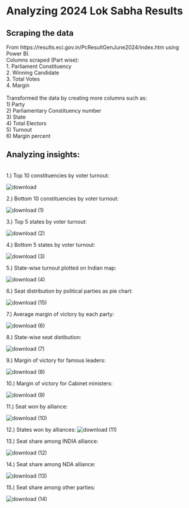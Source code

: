 
# Analyzing 2024 Lok Sabha Results



<h2>Scraping the data</h2> From https://results.eci.gov.in/PcResultGenJune2024/index.htm using Power BI. </br> 
Columns scraped (Part wise):   </br>
1. Parliament Constituency </br> 
2. Winning Candidate  </br>
3. Total Votes   </br>
4. Margin </br>
</br>
Transformed the data by creating more columns such as: </br> 
1) Party  </br>
2) Parliamentary Constituency number  </br>
3) State  </br>
4) Total Electors  </br>
5) Turnout  </br>
6) Margin percent    </br>

<h2>Analyzing insights:</h2></br>
1.) Top 10 constituencies by voter turnout: </br>
  
   

 ![download](https://github.com/GHUB-arnav-10/LS_Results_Analysis/assets/93794942/326047a5-acc2-418e-a177-2a5aba94ea42)

2.) Bottom 10 constituencies by voter turnout: </br>




![download (1)](https://github.com/GHUB-arnav-10/LS_Results_Analysis/assets/93794942/cadb2f4d-fd26-47b6-b359-d2f1c3d08ea0)

3.) Top 5 states by voter turnout: </br>

![download (2)](https://github.com/GHUB-arnav-10/LS_Results_Analysis/assets/93794942/7919362a-b139-4429-bec8-192fd6580a05)

4.) Bottom 5 states by voter turnout:</br>



![download (3)](https://github.com/GHUB-arnav-10/LS_Results_Analysis/assets/93794942/3105fa8e-680a-4cba-a0c1-c11177dca181)

5.) State-wise turnout plotted on Indian map:</br>

![download (4)](https://github.com/GHUB-arnav-10/LS_Results_Analysis/assets/93794942/784a9ee5-85f5-46fd-8ed0-60cd71764a16)

6.) Seat distribution by political parties as pie chart:</br>




![download (15)](https://github.com/GHUB-arnav-10/LS_Results_Analysis/assets/93794942/145d3323-9531-45d5-b7f6-91b8a5b711b1)

7.) Average margin of victory by each party:


![download (6)](https://github.com/GHUB-arnav-10/LS_Results_Analysis/assets/93794942/e3b14402-e623-42f8-980e-a134fa8188a2)

8.) State-wise seat distibution:


![download (7)](https://github.com/GHUB-arnav-10/LS_Results_Analysis/assets/93794942/2232341c-5410-44a3-be16-2599650e5411)

9.) Margin of victory for famous leaders:

![download (8)](https://github.com/GHUB-arnav-10/LS_Results_Analysis/assets/93794942/5f7a49a6-e482-4357-be4c-1083cffc6a73)

10.) Margin of victory for Cabinet ministers:


![download (9)](https://github.com/GHUB-arnav-10/LS_Results_Analysis/assets/93794942/111f19c4-fc51-436e-a5e0-d5619a6da926)

11.) Seat won by alliance:


![download (10)](https://github.com/GHUB-arnav-10/LS_Results_Analysis/assets/93794942/a99a1564-aee4-405e-8e72-4ece10fa8276)


12.) States won by alliances:
![download (11)](https://github.com/GHUB-arnav-10/LS_Results_Analysis/assets/93794942/bc7475d9-6c14-4e14-ad7f-7068c18b4c64)

13.) Seat share among INDIA alliance:

![download (12)](https://github.com/GHUB-arnav-10/LS_Results_Analysis/assets/93794942/759c08cf-58de-4d7f-bccc-2d5f89fc9b40)

14.) Seat share among NDA alliance:

![download (13)](https://github.com/GHUB-arnav-10/LS_Results_Analysis/assets/93794942/aad81b1c-4a23-4b51-8e32-defadef0c9a8)

15.) Seat share among other parties:


![download (14)](https://github.com/GHUB-arnav-10/LS_Results_Analysis/assets/93794942/f38df5b5-a133-4a1b-b615-1f7ed8bb750c)

